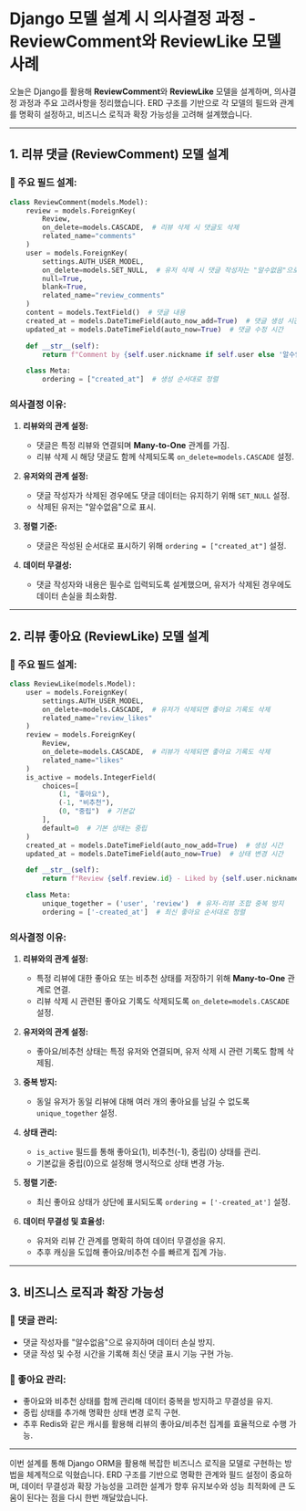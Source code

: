 #  Django 모델 설계 시 의사결정 과정 - ReviewComment와 ReviewLike 모델 사례

오늘은 Django를 활용해 **ReviewComment**와 **ReviewLike** 모델을 설계하며, 의사결정 과정과 주요 고려사항을 정리했습니다. ERD 구조를 기반으로 각 모델의 필드와 관계를 명확히 설정하고, 비즈니스 로직과 확장 가능성을 고려해 설계했습니다.

---

## 1. **리뷰 댓글 (ReviewComment) 모델 설계**
### 📌 주요 필드 설계:
```python
class ReviewComment(models.Model):
    review = models.ForeignKey(
        Review,
        on_delete=models.CASCADE,  # 리뷰 삭제 시 댓글도 삭제
        related_name="comments"
    )
    user = models.ForeignKey(
        settings.AUTH_USER_MODEL,
        on_delete=models.SET_NULL,  # 유저 삭제 시 댓글 작성자는 "알수없음"으로 표시
        null=True,
        blank=True,
        related_name="review_comments"
    )
    content = models.TextField()  # 댓글 내용
    created_at = models.DateTimeField(auto_now_add=True)  # 댓글 생성 시간
    updated_at = models.DateTimeField(auto_now=True)  # 댓글 수정 시간

    def __str__(self):
        return f"Comment by {self.user.nickname if self.user else '알수없음'} on Review {self.review.id}"

    class Meta:
        ordering = ["created_at"]  # 생성 순서대로 정렬
```

### **의사결정 이유:**
1. **리뷰와의 관계 설정:**
   - 댓글은 특정 리뷰와 연결되며 **Many-to-One** 관계를 가짐.
   - 리뷰 삭제 시 해당 댓글도 함께 삭제되도록 `on_delete=models.CASCADE` 설정.

2. **유저와의 관계 설정:**
   - 댓글 작성자가 삭제된 경우에도 댓글 데이터는 유지하기 위해 `SET_NULL` 설정.
   - 삭제된 유저는 "알수없음"으로 표시.

3. **정렬 기준:**
   - 댓글은 작성된 순서대로 표시하기 위해 `ordering = ["created_at"]` 설정.

4. **데이터 무결성:**
   - 댓글 작성자와 내용은 필수로 입력되도록 설계했으며, 유저가 삭제된 경우에도 데이터 손실을 최소화함.

---

## 2. **리뷰 좋아요 (ReviewLike) 모델 설계**
### 📌 주요 필드 설계:
```python
class ReviewLike(models.Model):
    user = models.ForeignKey(
        settings.AUTH_USER_MODEL,
        on_delete=models.CASCADE,  # 유저가 삭제되면 좋아요 기록도 삭제
        related_name="review_likes"
    )
    review = models.ForeignKey(
        Review,
        on_delete=models.CASCADE,  # 리뷰가 삭제되면 좋아요 기록도 삭제
        related_name="likes"
    )
    is_active = models.IntegerField(
        choices=[
            (1, "좋아요"),
            (-1, "비추천"),
            (0, "중립")  # 기본값
        ],
        default=0  # 기본 상태는 중립
    )
    created_at = models.DateTimeField(auto_now_add=True)  # 생성 시간
    updated_at = models.DateTimeField(auto_now=True)  # 상태 변경 시간

    def __str__(self):
        return f"Review {self.review.id} - Liked by {self.user.nickname if self.user else 'Unknown'} ({'좋아요' if self.is_active == 1 else '비추천' if self.is_active == -1 else '중립'})"

    class Meta:
        unique_together = ('user', 'review')  # 유저-리뷰 조합 중복 방지
        ordering = ['-created_at']  # 최신 좋아요 순서대로 정렬
```

### **의사결정 이유:**
1. **리뷰와의 관계 설정:**
   - 특정 리뷰에 대한 좋아요 또는 비추천 상태를 저장하기 위해 **Many-to-One** 관계로 연결.
   - 리뷰 삭제 시 관련된 좋아요 기록도 삭제되도록 `on_delete=models.CASCADE` 설정.

2. **유저와의 관계 설정:**
   - 좋아요/비추천 상태는 특정 유저와 연결되며, 유저 삭제 시 관련 기록도 함께 삭제됨.

3. **중복 방지:**
   - 동일 유저가 동일 리뷰에 대해 여러 개의 좋아요를 남길 수 없도록 `unique_together` 설정.

4. **상태 관리:**
   - `is_active` 필드를 통해 좋아요(1), 비추천(-1), 중립(0) 상태를 관리.
   - 기본값을 중립(0)으로 설정해 명시적으로 상태 변경 가능.

5. **정렬 기준:**
   - 최신 좋아요 상태가 상단에 표시되도록 `ordering = ['-created_at']` 설정.

6. **데이터 무결성 및 효율성:**
   - 유저와 리뷰 간 관계를 명확히 하여 데이터 무결성을 유지.
   - 추후 캐싱을 도입해 좋아요/비추천 수를 빠르게 집계 가능.

---

## 3. **비즈니스 로직과 확장 가능성**
### 📌 댓글 관리:
- 댓글 작성자를 "알수없음"으로 유지하며 데이터 손실 방지.
- 댓글 작성 및 수정 시간을 기록해 최신 댓글 표시 기능 구현 가능.

### 📌 좋아요 관리:
- 좋아요와 비추천 상태를 함께 관리해 데이터 중복을 방지하고 무결성을 유지.
- 중립 상태를 추가해 명확한 상태 변경 로직 구현.
- 추후 Redis와 같은 캐시를 활용해 리뷰의 좋아요/비추천 집계를 효율적으로 수행 가능.

---

이번 설계를 통해 Django ORM을 활용해 복잡한 비즈니스 로직을 모델로 구현하는 방법을 체계적으로 익혔습니다. ERD 구조를 기반으로 명확한 관계와 필드 설정이 중요하며, 데이터 무결성과 확장 가능성을 고려한 설계가 향후 유지보수와 성능 최적화에 큰 도움이 된다는 점을 다시 한번 깨달았습니다.

